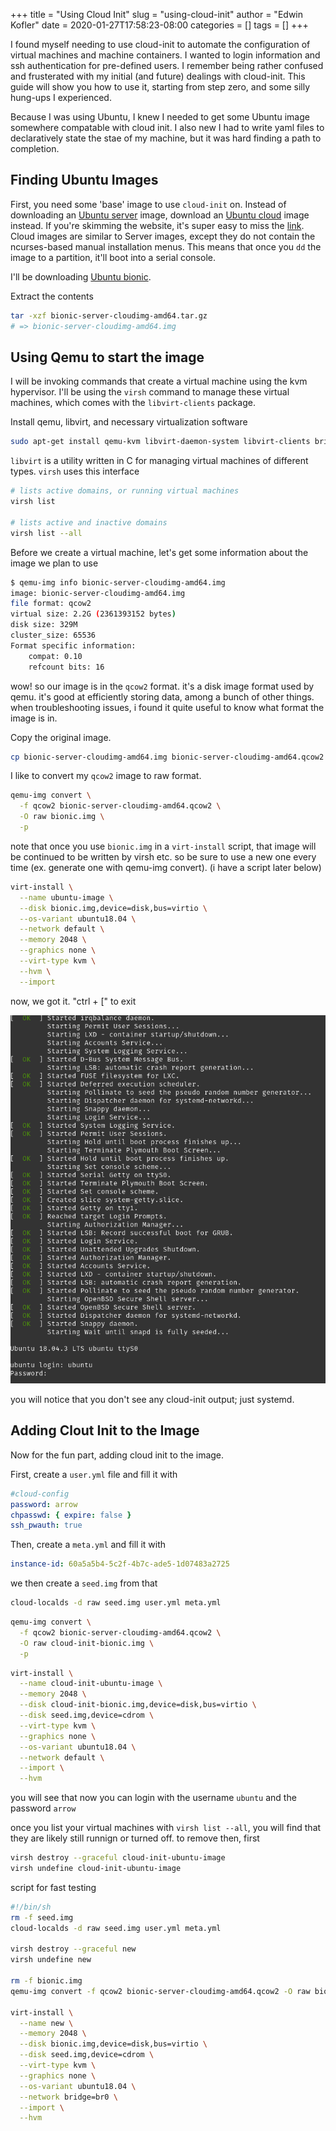 +++
title = "Using Cloud Init"
slug = "using-cloud-init"
author = "Edwin Kofler"
date = 2020-01-27T17:58:23-08:00
categories = []
tags = []
+++

I found myself needing to use cloud-init to automate the configuration of virtual machines and machine containers. I wanted to login information and ssh authentication for pre-defined users. I remember being rather confused and frusterated with my initial (and future) dealings with cloud-init. This guide will show you how to use it, starting from step zero, and some silly hung-ups I experienced.

Because I was using Ubuntu, I knew I needed to get some Ubuntu image somewhere compatable with cloud init. I also new I had to write yaml files to declaratively state the stae of my machine, but it was hard finding a path to completion.

## Finding Ubuntu Images

First, you need some 'base' image to use `cloud-init` on. Instead of downloading an [Ubuntu server](https://ubuntu.com/download/server) image, download an [Ubuntu cloud](https://ubuntu.com/download/cloud) image instead. If you're skimming the website, it's super easy to miss the [link](https://cloud-images.ubuntu.com). Cloud images are similar to Server images, except they do not contain the ncurses-based manual installation menus. This means that once you `dd` the image to a partition, it'll boot into a serial console.

I'll be downloading [Ubuntu bionic](https://cloud-images.ubuntu.com/bionic/current/bionic-server-cloudimg-amd64.tar.gz).

Extract the contents

```sh
tar -xzf bionic-server-cloudimg-amd64.tar.gz
# => bionic-server-cloudimg-amd64.img
```

## Using Qemu to start the image

I will be invoking commands that create a virtual machine using the kvm hypervisor. I'll be using the `virsh` command to manage these virtual machines, which comes with the `libvirt-clients` package.

Install qemu, libvirt, and necessary virtualization software

```sh
sudo apt-get install qemu-kvm libvirt-daemon-system libvirt-clients bridge-utils
```

`libvirt` is a utility written in C for managing virtual machines of different types. `virsh` uses this interface

```sh
# lists active domains, or running virtual machines
virsh list

# lists active and inactive domains
virsh list --all
```

Before we create a virtual machine, let's get some information about the image we plan to use

```sh
$ qemu-img info bionic-server-cloudimg-amd64.img
image: bionic-server-cloudimg-amd64.img
file format: qcow2
virtual size: 2.2G (2361393152 bytes)
disk size: 329M
cluster_size: 65536
Format specific information:
    compat: 0.10
    refcount bits: 16
```

wow! so our image is in the `qcow2` format. it's a disk image format used by qemu. it's good at efficiently storing data, among a bunch of other things. when troubleshooting issues, i found it quite useful to know what format the image is in.

Copy the original image.

```sh
cp bionic-server-cloudimg-amd64.img bionic-server-cloudimg-amd64.qcow2
```

I like to convert my `qcow2` image to raw format.

```sh
qemu-img convert \
  -f qcow2 bionic-server-cloudimg-amd64.qcow2 \
  -O raw bionic.img \
  -p
```

note that once you use `bionic.img` in a `virt-install` script, that image will be continued to be written by virsh etc. so be sure to use a new one every time (ex. generate one with qemu-img convert). (i have a script later below)

```sh
virt-install \
  --name ubuntu-image \
  --disk bionic.img,device=disk,bus=virtio \
  --os-variant ubuntu18.04 \
  --network default \
  --memory 2048 \
  --graphics none \
  --virt-type kvm \
  --hvm \
  --import
```

now, we got it. "ctrl + [" to exit

![ubuntu booting up without cloud init](./no-cloud-init.png)

you will notice that you don't see any cloud-init output; just systemd.

## Adding Clout Init to the Image

Now for the fun part, adding cloud init to the image.

First, create a `user.yml` file and fill it with

```yml
#cloud-config
password: arrow
chpasswd: { expire: false }
ssh_pwauth: true
```

Then, create a `meta.yml` and fill it with

```yml
instance-id: 60a5a5b4-5c2f-4b7c-ade5-1d07483a2725
```

we then create a `seed.img` from that

```sh
cloud-localds -d raw seed.img user.yml meta.yml
```

```sh
qemu-img convert \
  -f qcow2 bionic-server-cloudimg-amd64.qcow2 \
  -O raw cloud-init-bionic.img \
  -p
```

```sh
virt-install \
  --name cloud-init-ubuntu-image \
  --memory 2048 \
  --disk cloud-init-bionic.img,device=disk,bus=virtio \
  --disk seed.img,device=cdrom \
  --virt-type kvm \
  --graphics none \
  --os-variant ubuntu18.04 \
  --network default \
  --import \
  --hvm
```

you will see that now you can login with the username `ubuntu` and the password `arrow`

once you list your virtual machines with `virsh list --all`, you will find that they are likely still runnign or turned off. to remove then, first

```sh
virsh destroy --graceful cloud-init-ubuntu-image
virsh undefine cloud-init-ubuntu-image
```

script for fast testing

```sh
#!/bin/sh
rm -f seed.img
cloud-localds -d raw seed.img user.yml meta.yml

virsh destroy --graceful new
virsh undefine new

rm -f bionic.img
qemu-img convert -f qcow2 bionic-server-cloudimg-amd64.qcow2 -O raw bionic.img -p

virt-install \
  --name new \
  --memory 2048 \
  --disk bionic.img,device=disk,bus=virtio \
  --disk seed.img,device=cdrom \
  --virt-type kvm \
  --graphics none \
  --os-variant ubuntu18.04 \
  --network bridge=br0 \
  --import \
  --hvm
```

